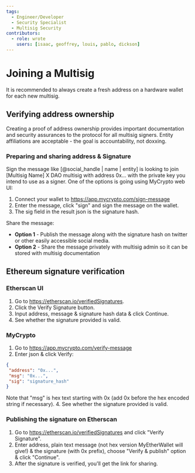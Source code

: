 ```yaml
---
tags:
  - Engineer/Developer
  - Security Specialist
  - Multisig Security
contributors:
  - role: wrote
    users: [isaac, geoffrey, louis, pablo, dickson]
---
```


# Joining a Multisig

It is recommended to always create a fresh address on a hardware wallet for each new multisig.

## Verifying address ownership

Creating a proof of address ownership provides important documentation and security assurances to the protocol for all multisig signers. Entity affiliations are acceptable - the goal is accountability, not doxxing.

### Preparing and sharing address & Signature

Sign the message like [@social_handle | name | entity] is looking to join [Multisig Name] X DAO multisig with address 0x... with the private key you intend to use as a signer. One of the options is going using MyCrypto web UI:
1. Connect your wallet to https://app.mycrypto.com/sign-message
2. Enter the message, click "sign" and sign the message on the wallet.
3. The sig field in the result json is the signature hash.

Share the message:
- **Option 1** - Publish the message along with the signature hash on twitter or other easily accessible social media.
- **Option 2** - Share the message privately with multisig admin so it can be stored with multisig documentation

## Ethereum signature verification

### Etherscan UI
1. Go to https://etherscan.io/verifiedSignatures.
2. Click the Verify Signature button.
3. Input address, message & signature hash data & click Continue.
4. See whether the signature provided is valid.

### MyCrypto
1. Go to https://app.mycrypto.com/verify-message
2. Enter json & click Verify:

```json
{
 "address": "0x...",
 "msg": "0x...",
 "sig": "signature_hash"
}
```

Note that "msg" is hex text starting with 0x (add 0x before the hex encoded string if necessary). 4. See whether the signature provided is valid.

### Publishing the signature on Etherscan
1. Go to https://etherscan.io/verifiedSignatures and click "Verify Signature".
2. Enter address, plain text message (not hex version MyEtherWallet will give!) & the signature (with 0x prefix), choose "Verify & publish" option & click "Continue".
3. After the signature is verified, you'll get the link for sharing.